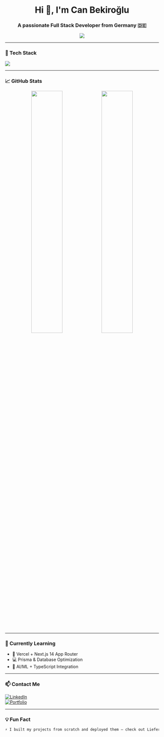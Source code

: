 <h1 align="center">Hi 👋, I'm Can Bekiroğlu</h1>
<h3 align="center">A passionate Full Stack Developer from Germany 🇩🇪</h3>

<p align="center">
  <img src="https://readme-typing-svg.herokuapp.com/?lines=Software+Engineer+in+Progress;Dreamer+%2B+Doer;Open+Source+Contributor;Learning+Never+Stops&center=true&width=500&height=45">
</p>

---

### 🧰 Tech Stack
<p align="left">
  <img src="https://skillicons.dev/icons?i=ts,js,react,nextjs,nodejs,express,tailwind,prisma,mongodb,firebase,postgres,git,github,vscode" />
</p>

---

### 📈 GitHub Stats

<p align="center">
  <img src="https://github-readme-stats.vercel.app/api?username=Flash0104&show_icons=true&theme=tokyonight" width="45%"/>
  <img src="https://github-readme-streak-stats.herokuapp.com/?user=Flash0104&theme=tokyonight" width="45%"/>
</p>

---

### 🌱 Currently Learning
- 🔭 Vercel + Next.js 14 App Router
- 💻 Prisma & Database Optimization
- 🧠 AI/ML + TypeScript Integration

---

### 📫 Contact Me

[![LinkedIn](https://img.shields.io/badge/LinkedIn-blue?logo=linkedin&logoColor=white)](https://linkedin.com/in/your-profile)  
[![Portfolio](https://img.shields.io/badge/Portfolio-black?logo=github&logoColor=white)](https://yourportfolio.com)

---

### 💡 Fun Fact
```md
⚡ I built my projects from scratch and deployed them — check out Lieferspatz 🍔!
